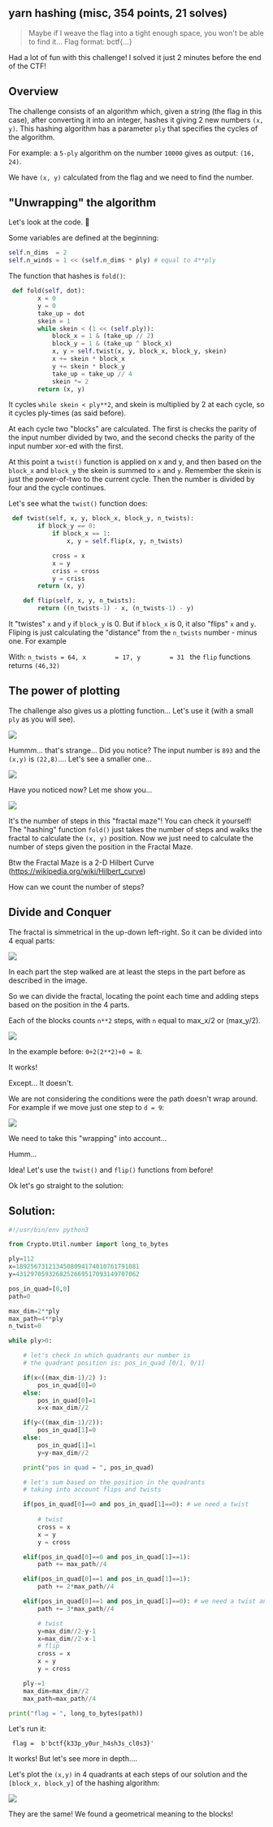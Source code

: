 ## yarn hashing (misc, 354 points, 21 solves)


>Maybe if I weave the flag into a tight enough space, you won't be able to find it... Flag format: bctf{...}

Had a lot of fun with this challenge! I solved it just 2 minutes before the end of the CTF!

## Overview

The challenge consists of an algorithm which, given a string (the flag in this case), after converting it into an integer, hashes it giving 2 new numbers `(x, y)`. This hashing algorithm has a parameter `ply` that specifies the cycles of the algorithm.

For example: a `5-ply` algorithm on the number `10000` gives as output: `(16, 24)`.

We have `(x, y)` calculated from the flag and we need to find the number.

## "Unwrapping" the algorithm
Let's look at the code. 👀

Some variables are defined at the beginning:

```python
self.n_dims  = 2
self.n_winds = 1 << (self.n_dims * ply) # equal to 4**ply
```

The function that hashes is `fold()`:

```python
 def fold(self, dot):
        x = 0
        y = 0
        take_up = dot
        skein = 1
        while skein < (1 << (self.ply)):
            block_x = 1 & (take_up // 2)
            block_y = 1 & (take_up ^ block_x)
            x, y = self.twist(x, y, block_x, block_y, skein)
            x += skein * block_x
            y += skein * block_y
            take_up = take_up // 4
            skein *= 2
        return (x, y)
```
It cycles `while skein < ply**2`, and skein is multiplied by 2 at each cycle, so it cycles ply-times (as said before).

At each cycle two "blocks" are calculated. The first is checks the parity of the input number divided by two, and the second checks the parity of the input number xor-ed with the first.

At this point a `twist()` function is applied on x and y, and then based on the `block_x` and `block_y` the skein is summed to `x` and `y`. Remember the skein is just the power-of-two to the current cycle. Then the number is divided by four and the cycle continues.

Let's see what the `twist()` function does:
```python
 def twist(self, x, y, block_x, block_y, n_twists):
        if block_y == 0:
            if block_x == 1:
                x, y = self.flip(x, y, n_twists)

            cross = x
            x = y
            criss = cross
            y = criss
        return (x, y)

    def flip(self, x, y, n_twists):
        return ((n_twists-1) - x, (n_twists-1) - y)
```

It "twistes" `x` and `y` if `block_y` is 0. But if `block_x` is 0, it also "flips" `x` and `y`.
Fliping is just calculating the "distance" from the `n_twists` number - minus one. For example

With:
`
n_twists = 64,
x        = 17,
y        = 31 
`
the `flip` functions returns `(46,32)`


## The power of plotting

The challenge also gives us a plotting function... Let's use it (with a small `ply` as you will see).

![](imgs/5-ply.png)

Hummm... that's strange... Did you notice? The input number is `893` and the `(x,y)` is `(22,8)`.... Let's see a smaller one...

![](imgs/3-ply.png)

Have you noticed now? Let me show you...

![](imgs/3-ply-path.png)

It's the number of steps in this "fractal maze"! You can check it yourself! The "hashing" function `fold()` just takes the number of steps and walks the fractal to calculate the `(x, y)` position. Now we just need to calculate the number of steps given the position in the Fractal Maze.

Btw the Fractal Maze is a 2-D Hilbert Curve (https://wikipedia.org/wiki/Hilbert_curve)

How can we count the number of steps?


## Divide and Conquer

The fractal is simmetrical in the up-down left-right. So it can be divided into 4 equal parts:

![](imgs/3-ply-sol1.png)

In each part the step walked are at least the steps in the part before as described in the image.

So we can divide the fractal, locating the point each time and adding steps based on the position in the 4 parts.

Each of the blocks counts `n**2` steps, with `n` equal to max_x/2 or (max_y/2).

![](imgs/3-ply-sol.png)

In the example before: `0+2(2**2)+0 = 8`.

It works!

Except... It doesn't.

We are not considering the conditions were the path doesn't wrap around. For example if we move just one step to `d = 9`:

![](imgs/3-ply-wrong.png)

We need to take this "wrapping" into account... 

Humm...

Idea! Let's use the `twist()` and `flip()` functions from before!

Ok let's go straight to the solution:

## Solution:

```python
#!/usr/bin/env python3

from Crypto.Util.number import long_to_bytes

ply=112
x=1892567312134508094174010761791081
y=4312970593268252669517093149707062

pos_in_quad=[0,0]
path=0

max_dim=2**ply
max_path=4**ply
n_twist=0

while ply>0:

    # let's check in which quadrants our number is
    # the quadrant position is: pos_in_quad [0/1, 0/1]

    if(x<((max_dim-1)/2) ):
        pos_in_quad[0]=0
    else:
        pos_in_quad[0]=1
        x=x-max_dim//2

    if(y<((max_dim-1)/2)):
        pos_in_quad[1]=0
    else:
        pos_in_quad[1]=1
        y=y-max_dim//2

    print("pos in quad = ", pos_in_quad)

    # let's sum based on the position in the quadrants
    # taking into account flips and twists

    if(pos_in_quad[0]==0 and pos_in_quad[1]==0): # we need a twist
        
        # twist
        cross = x
        x = y
        y = cross

    elif(pos_in_quad[0]==0 and pos_in_quad[1]==1):
        path += max_path//4

    elif(pos_in_quad[0]==1 and pos_in_quad[1]==1):
        path += 2*max_path//4

    elif(pos_in_quad[0]==1 and pos_in_quad[1]==0): # we need a twist and a flip
        path += 3*max_path//4

        # twist
        y=max_dim//2-y-1
        x=max_dim//2-x-1
        # flip
        cross = x
        x = y
        y = cross

    ply-=1
    max_dim=max_dim//2
    max_path=max_path//4

print("flag = ", long_to_bytes(path))
```
Let's run it:

`
flag =  b'bctf{k33p_y0ur_h4sh3s_cl0s3}'`

It works! But let's see more in depth....

Let's plot the `(x,y)` in 4 quadrants at each steps of our solution and the `[block_x, block_y]` of the hashing algorithm:


![](imgs/quadrants.png)

They are the same! We found a geometrical meaning to the blocks!
